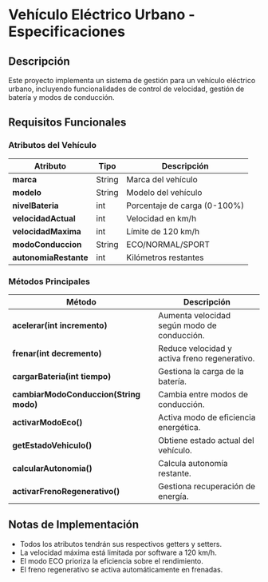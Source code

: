 # Vehículo Eléctrico Urbano - Especificaciones

## Descripción
Este proyecto implementa un sistema de gestión para un vehículo eléctrico urbano, incluyendo funcionalidades de control de velocidad, gestión de batería y modos de conducción.

## Requisitos Funcionales

### Atributos del Vehículo
| Atributo           | Tipo   | Descripción                                      |
|--------------------|--------|--------------------------------------------------|
| **marca**          | String | Marca del vehículo                               |
| **modelo**         | String | Modelo del vehículo                              |
| **nivelBateria**   | int    | Porcentaje de carga (0-100%)                     |
| **velocidadActual**| int    | Velocidad en km/h                                |
| **velocidadMaxima**| int    | Límite de 120 km/h                               |
| **modoConduccion** | String | ECO/NORMAL/SPORT                                |
| **autonomiaRestante** | int  | Kilómetros restantes                            |

### Métodos Principales

| Método                        | Descripción                                                             |
|-------------------------------|-------------------------------------------------------------------------|
| **acelerar(int incremento)**   | Aumenta velocidad según modo de conducción.                             |
| **frenar(int decremento)**     | Reduce velocidad y activa freno regenerativo.                           |
| **cargarBateria(int tiempo)**  | Gestiona la carga de la batería.                                        |
| **cambiarModoConduccion(String modo)** | Cambia entre modos de conducción.                                 |
| **activarModoEco()**           | Activa modo de eficiencia energética.                                   |
| **getEstadoVehiculo()**        | Obtiene estado actual del vehículo.                                     |
| **calcularAutonomia()**        | Calcula autonomía restante.                                             |
| **activarFrenoRegenerativo()** | Gestiona recuperación de energía.                                       |

## Notas de Implementación
- Todos los atributos tendrán sus respectivos getters y setters.
- La velocidad máxima está limitada por software a 120 km/h.
- El modo ECO prioriza la eficiencia sobre el rendimiento.
- El freno regenerativo se activa automáticamente en frenadas.
